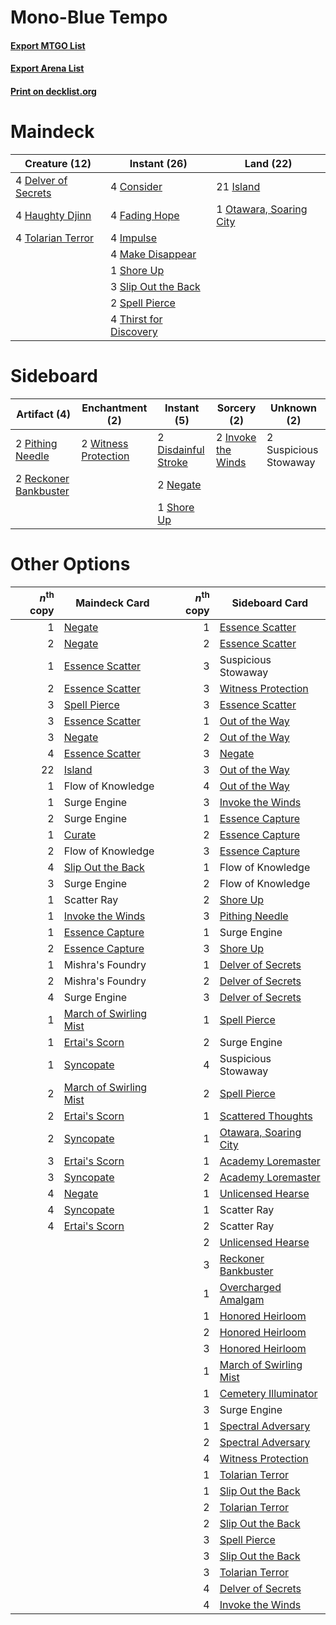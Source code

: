 # Mono-Blue Tempo

#### [Export MTGO List](../collection/Mono-Blue%20Tempo/Mono-Blue%20Tempo.txt)
#### [Export Arena List](../collection/Mono-Blue%20Tempo/Mono-Blue%20Tempo_arena.txt)
#### [Print on decklist.org](http://decklist.org/?deckmain=4%09Consider%0A4%09Delver%20of%20Secrets%0A4%09Fading%20Hope%0A4%09Haughty%20Djinn%0A4%09Impulse%0A21%09Island%0A4%09Make%20Disappear%0A1%09Otawara,%20Soaring%20City%0A1%09Shore%20Up%0A3%09Slip%20Out%20the%20Back%0A2%09Spell%20Pierce%0A4%09Thirst%20for%20Discovery%0A4%09Tolarian%20Terror&deckside=2%09Disdainful%20Stroke%0A2%09Invoke%20the%20Winds%0A2%09Negate%0A2%09Pithing%20Needle%0A2%09Reckoner%20Bankbuster%0A1%09Shore%20Up%0A2%09Suspicious%20Stowaway%0A2%09Witness%20Protection)
# Maindeck

|                                        Creature (12)                                         |                                          Instant (26)                                           |                                            Land (22)                                             |
|----------------------------------------------------------------------------------------------|-------------------------------------------------------------------------------------------------|--------------------------------------------------------------------------------------------------|
|4 [Delver of Secrets](http://gatherer.wizards.com/Pages/Card/Details.aspx?multiverseid=226749)|4 [Consider](http://gatherer.wizards.com/Pages/Card/Details.aspx?multiverseid=534803)            |21 [Island](http://gatherer.wizards.com/Pages/Card/Details.aspx?multiverseid=439857)              |
|4 [Haughty Djinn](http://gatherer.wizards.com/Pages/Card/Details.aspx?multiverseid=574532)    |4 [Fading Hope](http://gatherer.wizards.com/Pages/Card/Details.aspx?multiverseid=534812)         |1 [Otawara, Soaring City](http://gatherer.wizards.com/Pages/Card/Details.aspx?multiverseid=548584)|
|4 [Tolarian Terror](http://gatherer.wizards.com/Pages/Card/Details.aspx?multiverseid=574552)  |4 [Impulse](http://gatherer.wizards.com/Pages/Card/Details.aspx?multiverseid=446087)             |                                                                                                  |
|                                                                                              |4 [Make Disappear](http://gatherer.wizards.com/Pages/Card/Details.aspx?multiverseid=555250)      |                                                                                                  |
|                                                                                              |1 [Shore Up](http://gatherer.wizards.com/Pages/Card/Details.aspx?multiverseid=574544)            |                                                                                                  |
|                                                                                              |3 [Slip Out the Back](http://gatherer.wizards.com/Pages/Card/Details.aspx?multiverseid=555263)   |                                                                                                  |
|                                                                                              |2 [Spell Pierce](http://gatherer.wizards.com/Pages/Card/Details.aspx?multiverseid=425876)        |                                                                                                  |
|                                                                                              |4 [Thirst for Discovery](http://gatherer.wizards.com/Pages/Card/Details.aspx?multiverseid=540929)|                                                                                                  |


# Sideboard

|                                          Artifact (4)                                          |                                        Enchantment (2)                                        |                                         Instant (5)                                          |                                         Sorcery (2)                                         |     Unknown (2)     |
|------------------------------------------------------------------------------------------------|-----------------------------------------------------------------------------------------------|----------------------------------------------------------------------------------------------|---------------------------------------------------------------------------------------------|---------------------|
|2 [Pithing Needle](http://gatherer.wizards.com/Pages/Card/Details.aspx?multiverseid=129526)     |2 [Witness Protection](http://gatherer.wizards.com/Pages/Card/Details.aspx?multiverseid=555267)|2 [Disdainful Stroke](http://gatherer.wizards.com/Pages/Card/Details.aspx?multiverseid=420705)|2 [Invoke the Winds](http://gatherer.wizards.com/Pages/Card/Details.aspx?multiverseid=548355)|2 Suspicious Stowaway|
|2 [Reckoner Bankbuster](http://gatherer.wizards.com/Pages/Card/Details.aspx?multiverseid=548568)|                                                                                               |2 [Negate](http://gatherer.wizards.com/Pages/Card/Details.aspx?multiverseid=423707)           |                                                                                             |                     |
|                                                                                                |                                                                                               |1 [Shore Up](http://gatherer.wizards.com/Pages/Card/Details.aspx?multiverseid=574544)         |                                                                                             |                     |


# Other Options

|*n*<sup>th</sup> copy|                                          Maindeck Card                                          |*n*<sup>th</sup> copy|                                         Sideboard Card                                          |
|--------------------:|-------------------------------------------------------------------------------------------------|--------------------:|-------------------------------------------------------------------------------------------------|
|                    1|[Negate](http://gatherer.wizards.com/Pages/Card/Details.aspx?multiverseid=423707)                |                    1|[Essence Scatter](http://gatherer.wizards.com/Pages/Card/Details.aspx?multiverseid=426754)       |
|                    2|[Negate](http://gatherer.wizards.com/Pages/Card/Details.aspx?multiverseid=423707)                |                    2|[Essence Scatter](http://gatherer.wizards.com/Pages/Card/Details.aspx?multiverseid=426754)       |
|                    1|[Essence Scatter](http://gatherer.wizards.com/Pages/Card/Details.aspx?multiverseid=426754)       |                    3|Suspicious Stowaway                                                                              |
|                    2|[Essence Scatter](http://gatherer.wizards.com/Pages/Card/Details.aspx?multiverseid=426754)       |                    3|[Witness Protection](http://gatherer.wizards.com/Pages/Card/Details.aspx?multiverseid=555267)    |
|                    3|[Spell Pierce](http://gatherer.wizards.com/Pages/Card/Details.aspx?multiverseid=425876)          |                    3|[Essence Scatter](http://gatherer.wizards.com/Pages/Card/Details.aspx?multiverseid=426754)       |
|                    3|[Essence Scatter](http://gatherer.wizards.com/Pages/Card/Details.aspx?multiverseid=426754)       |                    1|[Out of the Way](http://gatherer.wizards.com/Pages/Card/Details.aspx?multiverseid=555253)        |
|                    3|[Negate](http://gatherer.wizards.com/Pages/Card/Details.aspx?multiverseid=423707)                |                    2|[Out of the Way](http://gatherer.wizards.com/Pages/Card/Details.aspx?multiverseid=555253)        |
|                    4|[Essence Scatter](http://gatherer.wizards.com/Pages/Card/Details.aspx?multiverseid=426754)       |                    3|[Negate](http://gatherer.wizards.com/Pages/Card/Details.aspx?multiverseid=423707)                |
|                   22|[Island](http://gatherer.wizards.com/Pages/Card/Details.aspx?multiverseid=439857)                |                    3|[Out of the Way](http://gatherer.wizards.com/Pages/Card/Details.aspx?multiverseid=555253)        |
|                    1|Flow of Knowledge                                                                                |                    4|[Out of the Way](http://gatherer.wizards.com/Pages/Card/Details.aspx?multiverseid=555253)        |
|                    1|Surge Engine                                                                                     |                    3|[Invoke the Winds](http://gatherer.wizards.com/Pages/Card/Details.aspx?multiverseid=548355)      |
|                    2|Surge Engine                                                                                     |                    1|[Essence Capture](http://gatherer.wizards.com/Pages/Card/Details.aspx?multiverseid=457181)       |
|                    1|[Curate](http://gatherer.wizards.com/Pages/Card/Details.aspx?multiverseid=513517)                |                    2|[Essence Capture](http://gatherer.wizards.com/Pages/Card/Details.aspx?multiverseid=457181)       |
|                    2|Flow of Knowledge                                                                                |                    3|[Essence Capture](http://gatherer.wizards.com/Pages/Card/Details.aspx?multiverseid=457181)       |
|                    4|[Slip Out the Back](http://gatherer.wizards.com/Pages/Card/Details.aspx?multiverseid=555263)     |                    1|Flow of Knowledge                                                                                |
|                    3|Surge Engine                                                                                     |                    2|Flow of Knowledge                                                                                |
|                    1|Scatter Ray                                                                                      |                    2|[Shore Up](http://gatherer.wizards.com/Pages/Card/Details.aspx?multiverseid=574544)              |
|                    1|[Invoke the Winds](http://gatherer.wizards.com/Pages/Card/Details.aspx?multiverseid=548355)      |                    3|[Pithing Needle](http://gatherer.wizards.com/Pages/Card/Details.aspx?multiverseid=129526)        |
|                    1|[Essence Capture](http://gatherer.wizards.com/Pages/Card/Details.aspx?multiverseid=457181)       |                    1|Surge Engine                                                                                     |
|                    2|[Essence Capture](http://gatherer.wizards.com/Pages/Card/Details.aspx?multiverseid=457181)       |                    3|[Shore Up](http://gatherer.wizards.com/Pages/Card/Details.aspx?multiverseid=574544)              |
|                    1|Mishra's Foundry                                                                                 |                    1|[Delver of Secrets](http://gatherer.wizards.com/Pages/Card/Details.aspx?multiverseid=226749)     |
|                    2|Mishra's Foundry                                                                                 |                    2|[Delver of Secrets](http://gatherer.wizards.com/Pages/Card/Details.aspx?multiverseid=226749)     |
|                    4|Surge Engine                                                                                     |                    3|[Delver of Secrets](http://gatherer.wizards.com/Pages/Card/Details.aspx?multiverseid=226749)     |
|                    1|[March of Swirling Mist](http://gatherer.wizards.com/Pages/Card/Details.aspx?multiverseid=548358)|                    1|[Spell Pierce](http://gatherer.wizards.com/Pages/Card/Details.aspx?multiverseid=425876)          |
|                    1|[Ertai's Scorn](http://gatherer.wizards.com/Pages/Card/Details.aspx?multiverseid=574528)         |                    2|Surge Engine                                                                                     |
|                    1|[Syncopate](http://gatherer.wizards.com/Pages/Card/Details.aspx?multiverseid=442955)             |                    4|Suspicious Stowaway                                                                              |
|                    2|[March of Swirling Mist](http://gatherer.wizards.com/Pages/Card/Details.aspx?multiverseid=548358)|                    2|[Spell Pierce](http://gatherer.wizards.com/Pages/Card/Details.aspx?multiverseid=425876)          |
|                    2|[Ertai's Scorn](http://gatherer.wizards.com/Pages/Card/Details.aspx?multiverseid=574528)         |                    1|[Scattered Thoughts](http://gatherer.wizards.com/Pages/Card/Details.aspx?multiverseid=540917)    |
|                    2|[Syncopate](http://gatherer.wizards.com/Pages/Card/Details.aspx?multiverseid=442955)             |                    1|[Otawara, Soaring City](http://gatherer.wizards.com/Pages/Card/Details.aspx?multiverseid=548584) |
|                    3|[Ertai's Scorn](http://gatherer.wizards.com/Pages/Card/Details.aspx?multiverseid=574528)         |                    1|[Academy Loremaster](http://gatherer.wizards.com/Pages/Card/Details.aspx?multiverseid=574520)    |
|                    3|[Syncopate](http://gatherer.wizards.com/Pages/Card/Details.aspx?multiverseid=442955)             |                    2|[Academy Loremaster](http://gatherer.wizards.com/Pages/Card/Details.aspx?multiverseid=574520)    |
|                    4|[Negate](http://gatherer.wizards.com/Pages/Card/Details.aspx?multiverseid=423707)                |                    1|[Unlicensed Hearse](http://gatherer.wizards.com/Pages/Card/Details.aspx?multiverseid=555447)     |
|                    4|[Syncopate](http://gatherer.wizards.com/Pages/Card/Details.aspx?multiverseid=442955)             |                    1|Scatter Ray                                                                                      |
|                    4|[Ertai's Scorn](http://gatherer.wizards.com/Pages/Card/Details.aspx?multiverseid=574528)         |                    2|Scatter Ray                                                                                      |
|                     |                                                                                                 |                    2|[Unlicensed Hearse](http://gatherer.wizards.com/Pages/Card/Details.aspx?multiverseid=555447)     |
|                     |                                                                                                 |                    3|[Reckoner Bankbuster](http://gatherer.wizards.com/Pages/Card/Details.aspx?multiverseid=548568)   |
|                     |                                                                                                 |                    1|[Overcharged Amalgam](http://gatherer.wizards.com/Pages/Card/Details.aspx?multiverseid=540914)   |
|                     |                                                                                                 |                    1|[Honored Heirloom](http://gatherer.wizards.com/Pages/Card/Details.aspx?multiverseid=541133)      |
|                     |                                                                                                 |                    2|[Honored Heirloom](http://gatherer.wizards.com/Pages/Card/Details.aspx?multiverseid=541133)      |
|                     |                                                                                                 |                    3|[Honored Heirloom](http://gatherer.wizards.com/Pages/Card/Details.aspx?multiverseid=541133)      |
|                     |                                                                                                 |                    1|[March of Swirling Mist](http://gatherer.wizards.com/Pages/Card/Details.aspx?multiverseid=548358)|
|                     |                                                                                                 |                    1|[Cemetery Illuminator](http://gatherer.wizards.com/Pages/Card/Details.aspx?multiverseid=540888)  |
|                     |                                                                                                 |                    3|Surge Engine                                                                                     |
|                     |                                                                                                 |                    1|[Spectral Adversary](http://gatherer.wizards.com/Pages/Card/Details.aspx?multiverseid=534843)    |
|                     |                                                                                                 |                    2|[Spectral Adversary](http://gatherer.wizards.com/Pages/Card/Details.aspx?multiverseid=534843)    |
|                     |                                                                                                 |                    4|[Witness Protection](http://gatherer.wizards.com/Pages/Card/Details.aspx?multiverseid=555267)    |
|                     |                                                                                                 |                    1|[Tolarian Terror](http://gatherer.wizards.com/Pages/Card/Details.aspx?multiverseid=574552)       |
|                     |                                                                                                 |                    1|[Slip Out the Back](http://gatherer.wizards.com/Pages/Card/Details.aspx?multiverseid=555263)     |
|                     |                                                                                                 |                    2|[Tolarian Terror](http://gatherer.wizards.com/Pages/Card/Details.aspx?multiverseid=574552)       |
|                     |                                                                                                 |                    2|[Slip Out the Back](http://gatherer.wizards.com/Pages/Card/Details.aspx?multiverseid=555263)     |
|                     |                                                                                                 |                    3|[Spell Pierce](http://gatherer.wizards.com/Pages/Card/Details.aspx?multiverseid=425876)          |
|                     |                                                                                                 |                    3|[Slip Out the Back](http://gatherer.wizards.com/Pages/Card/Details.aspx?multiverseid=555263)     |
|                     |                                                                                                 |                    3|[Tolarian Terror](http://gatherer.wizards.com/Pages/Card/Details.aspx?multiverseid=574552)       |
|                     |                                                                                                 |                    4|[Delver of Secrets](http://gatherer.wizards.com/Pages/Card/Details.aspx?multiverseid=226749)     |
|                     |                                                                                                 |                    4|[Invoke the Winds](http://gatherer.wizards.com/Pages/Card/Details.aspx?multiverseid=548355)      |

